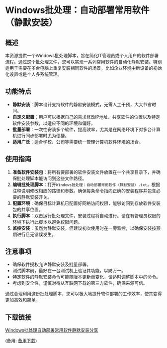 # Windows批处理：自动部署常用软件（静默安装）

## 概述

本资源提供一个Windows批处理脚本，旨在简化IT管理员或个人用户的软件部署流程。通过这个批处理文件，您可以实现一系列常用软件的自动化静默安装。特别适用于需要在多台电脑上重复安装相同软件的场景，比如企业环境中新设备的初始化设置或是个人多系统管理。

## 功能特点

- **静默安装**：脚本设计支持软件的静默安装模式，无需人工干预，大大节省时间。
- **自定义配置**：用户可以根据自己的需求修改IP地址、共享软件的位置以及特定软件安装参数，以适应不同的环境和偏好。
- **批量部署**：一次性安装多个软件，提高效率，尤其是在网络环境下对多台计算机进行同步部署时尤为便捷。
- **适用广泛**：适合学校、公司等需要统一管理计算机软件环境的场合。

## 使用指南

1. **准备软件安装包**：将所有要部署的软件安装文件放置在一个共享目录下，并确保批处理脚本能访问到这些文件路径。
2. **编辑批处理脚本**：打开`Windows批处理：自动部署常用软件（静默安装）.txt`，根据注释说明修改相应的路径和参数。确保每条命令指向正确的安装程序并包含必要的静默安装开关。
3. **配置环境**：确保目标计算机已配置好网络访问权限，能够访问到存放软件安装包的共享位置。
4. **执行脚本**：双击运行批处理文件，安装过程将自动进行。请在有管理员权限的环境下执行此脚本以避免权限问题。
5. **监控安装**：虽然为静默安装，但建议初次使用时在一旁监控，以确保安装按预期进行且无错误发生。

## 注意事项

- 确保软件授权允许静默安装及批量部署。
- 测试脚本前，最好在一台测试机上验证其功能，以防万一。
- 特定软件的静默安装命令可能随版本更新而变化，请适时调整脚本中的命令。
- 考虑到安全性，谨慎对待从互联网下载的第三方软件，确保来源可信。

通过合理利用这份批处理脚本，您可以极大地提升软件部署的工作效率，使其变得更加高效和简单。

## 下载链接
[Windows批处理自动部署常用软件静默安装分享](https://pan.quark.cn/s/ba9a5ab2352f) 

(备用: [备用下载](https://pan.baidu.com/s/1Pe5WXXeLcpIEQoY8PuGpzA?pwd=1234))
